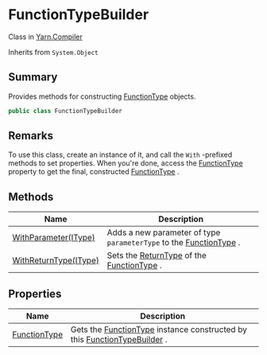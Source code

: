 # FunctionTypeBuilder

Class in [Yarn.Compiler](yarn.compiler.md)

Inherits from `System.Object`

## Summary

Provides methods for constructing [FunctionType](yarn.functiontype.md) objects.

```csharp
public class FunctionTypeBuilder
```

## Remarks

To use this class, create an instance of it, and call the `With` -prefixed methods to set properties. When you're done, access the [FunctionType](yarn.compiler.functiontypebuilder.functiontype.md) property to get the final, constructed [FunctionType](yarn.functiontype.md) .

## Methods

| Name                                                                         | Description                                                                                                                       |
| ---------------------------------------------------------------------------- | --------------------------------------------------------------------------------------------------------------------------------- |
| [WithParameter(IType)](yarn.compiler.functiontypebuilder.withparameter.md)   | Adds a new parameter of type `parameterType` to the [FunctionType](yarn.compiler.functiontypebuilder.functiontype.md) .           |
| [WithReturnType(IType)](yarn.compiler.functiontypebuilder.withreturntype.md) | Sets the [ReturnType](yarn.functiontype.returntype.md) of the [FunctionType](yarn.compiler.functiontypebuilder.functiontype.md) . |

## Properties

| Name                                                              | Description                                                                                                                                                           |
| ----------------------------------------------------------------- | --------------------------------------------------------------------------------------------------------------------------------------------------------------------- |
| [FunctionType](yarn.compiler.functiontypebuilder.functiontype.md) | Gets the [FunctionType](yarn.compiler.functiontypebuilder.functiontype.md) instance constructed by this [FunctionTypeBuilder](yarn.compiler.functiontypebuilder.md) . |
